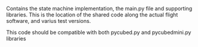 Contains the state machine implementation, the main.py file and supporting libraries. 
This is the location of the shared code along the actual flight software, and varius test versions.

This code should be compatible with both pycubed.py and pycubedmini.py libraries
